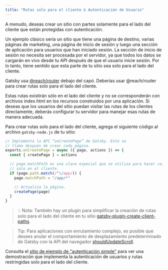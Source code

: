 ```yaml
---
title: "Rutas solo para el cliente & Autenticación de Usuario"
---
```


A menudo, deseas crear un sitio con partes solamente para el lado del cliente que están protegidas con autenticación.

Un ejemplo clásico sería un sitio que tiene una página de destino, varias páginas de marketing, una página de inicio de sesión y luego una sección de aplicación para usuarios que han iniciado sesión. La sección de inicio de sesión no necesita ser procesada por el servidor, ya que todos los datos se cargarán en vivo desde tu API después de que el usuario inicie sesión. Por lo tanto, tiene sentido que esta parte de tu sitio sea solo para el lado del cliente.

Gatsby usa [@reach/router](https://reach.tech/router/) debajo del capó. Deberías usar @reach/router para crear rutas solo para el lado del cliente.

Estas rutas existirán sólo en el lado del cliente y no se corresponderán con archivos index.html en los recursos construidos por una aplicación. Si deseas que los usuarios del sitio puedan visitar las rutas de los clientes directamente, deberás configurar tu servidor para manejar esas rutas de manera adecuada.

Para crear rutas solo para el lado del cliente, agrega el siguiente código al archivo `gatsby-node.js` de tu sitio:

```javascript:title=gatsby-node.js
// Implementa la API “onCreatePage” de Gatsby. Esto se
// llama después de crear cada página.
exports.onCreatePage = async ({ page, actions }) => {
  const { createPage } = actions

  // page.matchPath es una clave especial que se utiliza para hacer coincidir páginas
  // solo en el cliente.
  if (page.path.match(/^\/app/)) {
    page.matchPath = "/app/*"

    // Actualiza la página.
    createPage(page)
  }
}
```

> 💡 Nota: También hay un plugin para simplificar la creación de rutas solo para el lado del cliente en tu sitio
> [gatsby-plugin-create-client-paths](/packages/gatsby-plugin-create-client-paths/).

> Tip: Para aplicaciones con enrutamiento complejo, es posible que desees anular el comportamiento de desplazamiento predeterminado de Gatsby con la API del navegador [shouldUpdateScroll](/docs/browser-apis/#shouldUpdateScroll).

Consulta el [sitio de ejemplo de "autenticación simple"](https://github.com/gatsbyjs/gatsby/blob/master/examples/simple-auth/) para ver una demostración que implementa la autenticación de usuarios y rutas restringidas solo para el lado del cliente.
